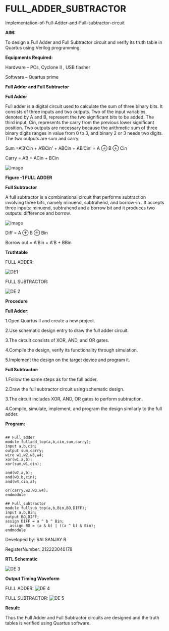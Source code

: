 # FULL_ADDER_SUBTRACTOR

Implementation-of-Full-Adder-and-Full-subtractor-circuit

**AIM:**

To design a Full Adder and Full Subtractor circuit and verify its truth table in Quartus using Verilog programming.

**Equipments Required:**

Hardware – PCs, Cyclone II , USB flasher

Software – Quartus prime

**Full Adder and Full Subtractor**

**Full Adder**

Full adder is a digital circuit used to calculate the sum of three binary bits. It consists of three inputs and two outputs. Two of the input variables, denoted by A and B, represent the two significant bits to be added. The third input, Cin, represents the carry from the previous lower significant position. Two outputs are necessary because the arithmetic sum of three binary digits ranges in value from 0 to 3, and binary 2 or 3 needs two digits. The two outputs are sum and carry.

Sum =A’B’Cin + A’BCin’ + ABCin + AB’Cin’ = A ⊕ B ⊕ Cin 

Carry = AB + ACin + BCin

![image](https://github.com/naavaneetha/FULL_ADDER_SUBTRACTOR/assets/154305477/0f30ba51-5ffb-4198-845f-18e054f675e7)

**Figure -1 FULL ADDER**

**Full Subtractor**

A full subtractor is a combinational circuit that performs subtraction involving three bits, namely minuend, subtrahend, and borrow-in . It accepts three inputs: minuend, subtrahend and a borrow bit and it produces two outputs: difference and borrow.

![image](https://github.com/naavaneetha/FULL_ADDER_SUBTRACTOR/assets/154305477/02b24f51-ab51-4304-9ad6-7b81ffc1ead5)

Diff = A ⊕ B ⊕ Bin 

Borrow out = A'Bin + A'B + BBin

**Truthtable**

FULL ADDER:

![DE1](https://github.com/SAISANJAY10/FULL_ADDER_SUBTRACTOR/assets/144228073/f97159fe-c7b3-4edb-9662-2e3361852419)


FULL SUBTRACTOR:

![DE 2](https://github.com/SAISANJAY10/FULL_ADDER_SUBTRACTOR/assets/144228073/8e4cca62-73c4-41ad-a85d-76069ffb09a4)



**Procedure**

**Full Adder:**

1.Open Quartus II and create a new project.

2.Use schematic design entry to draw the full adder circuit. 

3.The circuit consists of XOR, AND, and OR gates. 

4.Compile the design, verify its functionality through simulation. 

5.Implement the design on the target device and program it.


**Full Subtractor:** 

1.Follow the same steps as for the full adder. 

2.Draw the full subtractor circuit using schematic design. 

3.The circuit includes XOR, AND, OR gates to perform subtraction. 

4.Compile, simulate, implement, and program the design similarly to the full adder.

**Program:**

```

## Full_adder
module fulladd_top(a,b,cin,sum,carry);
input a,b,cin;
output sum,carry;
wire w1,w2,w3,w4;       
xor(w1,a,b);
xor(sum,w1,cin);        

and(w2,a,b);
and(w3,b,cin);
and(w4,cin,a);

or(carry,w2,w3,w4);
endmodule 

## Full_subtractor
module fullsub_top(a,b,Bin,BO,DIFF);
input a,b,Bin;
output BO,DIFF;
assign DIFF = a ^ b ^ Bin;
  assign BO = (a & b) | ((a ^ b) & Bin);
endmodule
```
Developed by: SAI SANJAY R

RegisterNumber: 212223040178

**RTL Schematic**

![DE 3](https://github.com/SAISANJAY10/FULL_ADDER_SUBTRACTOR/assets/144228073/5cbf4a70-16a7-4e2f-9744-79f5cd02a39e)


**Output Timing Waveform**

FULL ADDER:
![DE 4](https://github.com/SAISANJAY10/FULL_ADDER_SUBTRACTOR/assets/144228073/24ff3eaf-3484-40d4-bdd5-cbfd7bec0cd2)

FULL SUBTRACTOR:
![DE 5](https://github.com/SAISANJAY10/FULL_ADDER_SUBTRACTOR/assets/144228073/45b90fac-3f86-4016-a1df-50090d727f81)


**Result:**

Thus the Full Adder and Full Subtractor circuits are designed and the truth tables is verified using Quartus software.



